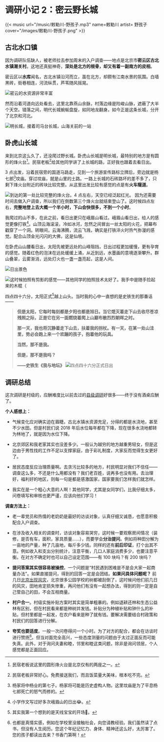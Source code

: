 #  调研小记 2：密云野长城


{{< music url="/music/敕勒川-野孩子.mp3" name=敕勒川 artist= 野孩子 cover="/images/敕勒川-野孩子.png" >}} 

## 古北水口镇

因为调研队伍缺人，被老师拉去参加周末的入户调查——地点是北京市**密云区古北水镇潮关村**。这地还真挺神奇，**深处是北方的根骨，却又有着一副南方的皮相**。

密云区以**水库**闻名，古北水镇沿河而立，虽在北方，却颇有江南水景的氛围。白墙黑砖，街巷相连，河流纵贯，芦苇随风摇晃。

![密云的水资源非常丰富](/img/调研小记：夜爬夜长城.zh-cn-20240604180224472.webp)

然而沿着河道向远处看去，这里北靠燕山余脉，村落边缘是险峻山脉，遮蔽了大半个天空。错落之间，明代长城蜿蜒盘旋，如同地龙翻身。如今正是这条长城，分开了北京和河北。

![明长城，接着司马台长城，山海关前的一站](/img/调研小记：夜爬夜长城.zh-cn-20240604175519923.webp)
## 卧虎山长城

来到北京这么久了，还没爬过野长城。卧虎山长城是明长城，最特别的地方是有圆形的烽火台[^2]。民宿老板[^6]给其他同学讲了上长城的路，正好我也跟着去看日出。

3 点出发，沿着民宿旁的国道马路走，见到一个旅游宣传路标立牌后，旁边就是杨七郎[^1]坟庙。穿过坟庙，就是山里的土路。一路上长城的石砖路坏的差不多了，只剩下烽火台附近的砖块比较完整。从这里出发比较有感觉的点是有**火车隧道**。

![到达的第一处比较完整的烽火台。4 点左右，天空已经泛起红光。](/img/调研小记：夜爬夜长城.zh-cn-20240604183110163.webp)
因为还需要时间去做入户调查，所以我们在倒数第三个烽火台就结束登山了。这时候四点左右，**完整地登上去大概一个半小时，下山会快很多，不到一个小时**。

我爬过的山不多，在此之前，看日出更只在峨眉山看过。峨眉山看日出，给人的感觉更像打铁[^3]。山顶云海滚滚，冷如冰河，忽然之间冒出一丝太阳的火花，把幕布戳穿了一个洞。转眼间，云海沸腾，流云飞溅，确实是打铁淬火时热气弥漫的感觉。配合山顶金光闪闪的大佛，这是仙境。

在卧虎山山腰看日出，太阳先被更远处的山峰阻挡，日出过程更加缓慢，更有孕育的感觉。随着红色的泡沫在远处缓缓上涌，从近到远，水墨画的意境逐渐攀升。群山叠翠，云雾渐消，远处灯火也一盏一盏亮起，这是人间。

![日出景色](/img/调研小记：夜爬夜长城.zh-cn-20240604184122676.webp)

![这时候拍照有剪影的感觉——其他同学的拍照技术太好了。我手中是随手捡起来的木棍（](/img/调研小记：夜爬夜长城.zh-cn-20240604184027113.webp)

四点四十六分，太阳正式[^4]越上山头。当时我的心中一直想的是史铁生的那番话——

> **但是太阳，它每时每刻都是夕阳也都是旭日。当它熄灭着走下山去收尽苍凉残照之际，正是它在另一面燃烧着爬上山巅布散烈烈朝晖之时。**
> 
> **那一天，我也将沉静着走下山去，扶着我的拐杖。有一天，在某一处山洼里，势必会跑上来一个欢蹦的孩子，抱着他的玩具。**
> 
> **当然，那不是我。**
> 
> **但是，那不是我吗？**
> 
> **——史铁生《我与地坛》**
> ![四点四十六分正式日出](/img/调研小记：夜爬夜长城.zh-cn-20240604184001951.webp)

## 调研总结

这次调研是村级的，应酬难度比以前去过的[县级调研](https://blog.huaxiangshan.com/zh-cn/posts/ynzt/)好很多——终于没有酒桌应酬了。

**个人感想上：**

- 气候变化应对确实迫在眉睫。古北水镇水资源充足，分得的都是水浇地，甚至不少水田。但是村民们说 2018 年后水位每年都在下降，现在很多水浇地都转为林地了，就是因为水位下降。

- 北京郊区和我老家其实也没差多少。一般认为越穷的地方越重男轻女，但是这边由于男性找的工作不足以支撑家庭，由于彩礼制度，大家反而觉得生女更好了。

- 居民态度反应治理质量啊。去贪污比较多的地方，村民明显对我们不信任——调查这么多，不还是什么用都没有？我们老百姓，说再多也没有用。去治理好，福利好的地区，则每一句是都是感激国家，国家要我们怎样我们就怎样。
- 我实在是一个粗心大意的人啊！其他同学，尤其是女同学们，比我仔细太多，问卷填写和审核也更严谨，应该向他们学习！

**调查方法上：**

- 老一辈党员和热情的老奶奶是最好的访谈对象，认真仔细又诚恳，也愿意积极配合入户调查。

- 在涉及收入相关的调查时，访谈对象容易哭穷，这时候一要观察房间情况（装修，是否有车，面积，家具质量......），而要学会**分治提问**。例如将种田分解为一亩地的产量，种了几亩地，每斤多少钱。同样的还有**前后印证**，打个出其不意。例如收入和支出分别统计，注意平衡，几口人家庭消费多少，也要注意平衡。在对方不确定时也可以自己设定范围——有 100 块吗？有 200 块吗？

- **提问答案其实很容易被操控**。一个问题是“村民遇到困难是不是会大家一起商量办法”。如果直接提问，得到的回答一定是会团结。**如果问具体问题呢？** 前几日[北京出现风灾](https://www.beijing.gov.cn/ywdt/yaowen/202405/t20240531_3700070.html)，北京很多公园学校的树都被刮倒了，这时候问他们前几日的风灾，田地肯定损失惨重，再问他们有没有一起想办法，得到的则一定是自己管自己的田，不会互相商量。

- **村户合一**。村级实施补贴方案时其实是简单粗暴的。例如退耕还林和生态公益林有区别，但在村民看来都是种树并发钱。补贴分为种植补贴和钟什么的补贴，但村里都是一起发，在农户看来是种了就有钱。要解决需要结合村政策和村民们的回答进行分解。
- **夸奖也要适度**。一般一次问卷得问一个小时。为了对方的配合，都会在访谈时进行赞扬[^5]。但当对面完全高兴，一些态度测量的问题由于太过正面反而可能失真。此外，对于询问夫妻和睦，邻里和睦这类问题，除非是询问领居，个人感觉都是正面回应。


[^1]: 杨家将中杨业的第七子。杨家将可能是历史虚构人物。这里坟庙是为了平息杨七郎死亡的怒气而修的。
[^2]: 民宿老板说这里的圆形烽火台是北京仅有的两座之一。
[^3]: 小学作文写过好多次峨眉山的日出😂。
[^4]: 其实我第一个想到的是天线宝宝的开场🤪。
[^5]: 也都是真情实感，例如在学校里没接触社会，向您请教经验。我们虽然读了点书，但没有人生阅历。您这个年纪记忆力、身体、精神还这么好，太厉害了。您的孩子都读出去来？书香门第啊！
[^6]: 民宿老板非常好心。免费接送我们，而且饭菜量大美味，根本吃不完。
